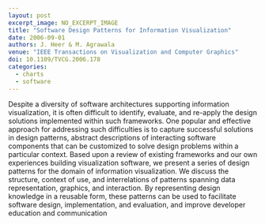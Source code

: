 ```yaml
---
layout: post
excerpt_image: NO_EXCERPT_IMAGE
title: "Software Design Patterns for Information Visualization"
date: 2006-09-01
authors: J. Heer & M. Agrawala
venue: "IEEE Transactions on Visualization and Computer Graphics"
doi: 10.1109/TVCG.2006.178
categories:
  - charts
  - software
---
```

Despite a diversity of software architectures supporting information visualization, it is often difficult to identify, evaluate, and re-apply the design solutions implemented within such frameworks. One popular and effective approach for addressing such difficulties is to capture successful solutions in design patterns, abstract descriptions of interacting software components that can be customized to solve design problems within a particular context. Based upon a review of existing frameworks and our own experiences building visualization software, we present a series of design patterns for the domain of information visualization. We discuss the structure, context of use, and interrelations of patterns spanning data representation, graphics, and interaction. By representing design knowledge in a reusable form, these patterns can be used to facilitate software design, implementation, and evaluation, and improve developer education and communication
